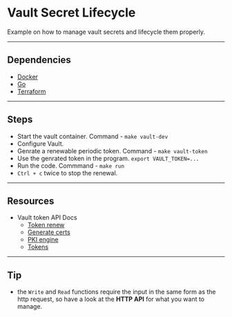 # Vault Secret Lifecycle

Example on how to manage vault secrets and lifecycle them properly.

--------------------------------------------------------------------

## Dependencies

- [Docker](https://docs.docker.com/engine/install/)
- [Go](https://golang.org/doc/install)
- [Terraform](https://learn.hashicorp.com/tutorials/terraform/install-cli)

--------------------------------------------------------------------

## Steps

- Start the vault container. Command - `make vault-dev`
- Configure Vault.
- Genrate a renewable periodic token. Command - `make vault-token`
- Use the genrated token in the program. `export VAULT_TOKEN=... `
- Run the code. Commmand - `make run`
- `Ctrl + c` twice to stop the renewal.

--------------------------------------------------------------------

## Resources
- Vault token API Docs
    - [Token renew](https://www.vaultproject.io/api/auth/token#renew-a-token-self)
    - [Generate certs](https://www.vaultproject.io/api-docs/secret/pki#generate-certificate)
    - [PKI engine](https://learn.hashicorp.com/tutorials/vault/pki-engine)
    - [Tokens](https://www.vaultproject.io/docs/concepts/tokens)

--------------------------------------------------------------------

## Tip

- the `Write` and `Read` functions require the input in the same form as the http request, so have a look at the **HTTP API** for what you want to manage.